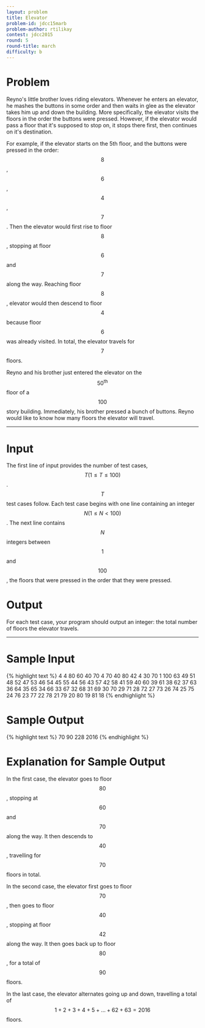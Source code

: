 ```yaml
---
layout: problem
title: Elevator
problem-id: jdcc15marb
problem-author: rtilikay
contest: jdcc2015
round: 5
round-title: march
difficulty: b
---
```


# Problem
Reyno's little brother loves riding elevators. Whenever he enters an elevator, he mashes the buttons in some order and then waits in glee as the elevator takes him up and down the building.  More specifically, the elevator visits the floors in the order the buttons were pressed. However, if the elevator would pass a floor that it's supposed to stop on, it stops there first, then continues on it's destination.

For example, if the elevator starts on the 5th floor, and the buttons were pressed in the order: $$8$$, $$6$$, $$4$$, $$7$$. Then the elevator would first rise to floor $$8$$, stopping at floor $$6$$ and $$7$$ along the way. Reaching floor $$8$$, elevator would then descend to floor $$4$$ because floor $$6$$ was already visited. In total, the elevator travels for $$7$$ floors.

Reyno and his brother just entered the elevator on the $$50^\text{th}$$ floor of a $$100$$ story building. Immediately, his brother pressed a bunch of buttons. Reyno would like to know how many floors the elevator will travel.

---

# Input
The first line of input provides the number of test cases, $$T (1 \leq T \leq 100)$$. $$T$$ test cases follow. Each test case begins with one line containing an integer $$N (1 \leq N < 100)$$. The next line contains $$N$$ integers between $$1$$ and $$100$$, the floors that were pressed in the order that they were pressed.

# Output
For each test case, your program should output an integer: the total number of floors the elevator travels.

---

# Sample Input
{% highlight text %}
4
4
80 60 40 70
4
70 40 80 42
4
30 70 1 100
63
49 51 48 52 47 53 46 54 45 55 44 56 43 57 42 58 41 59 40 60 39 61 38 62 37 63 36 64 35 65 34 66 33 67 32 68 31 69 30 70 29 71 28 72 27 73 26 74 25 75 24 76 23 77 22 78 21 79 20 80 19 81 18
{% endhighlight %}

# Sample Output
{% highlight text %}
70
90
228
2016
{% endhighlight %}

# Explanation for Sample Output
In the first case, the elevator goes to floor $$80$$, stopping at $$60$$ and $$70$$ along the way. It then descends to $$40$$, travelling for $$70$$ floors in total.

In the second case, the elevator first goes to floor $$70$$, then goes to floor $$40$$, stopping at floor $$42$$ along the way. It then goes back up to floor $$80$$, for a total of $$90$$ floors.

In the last case, the elevator alternates going up and down, travelling a total of $$1 + 2 + 3 + 4 + 5 + \dots + 62 + 63 = 2016$$ floors.
